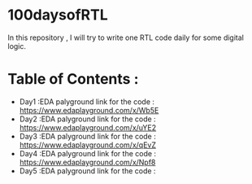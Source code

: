 # 100daysofRTL
In this repository , I will try to write one RTL code daily for some digital logic.

# Table of Contents :
- Day1 :EDA palyground link for the code : https://www.edaplayground.com/x/Wb5E
- Day2 :EDA palyground link for the code : https://www.edaplayground.com/x/uYE2
- Day3 :EDA palyground link for the code : https://www.edaplayground.com/x/qEvZ
- Day4 :EDA palyground link for the code : https://www.edaplayground.com/x/Npf8
- Day5 :EDA palyground link for the code :

